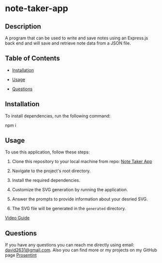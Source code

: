 # note-taker-app

  ## Description

  A program that can be used to write and save notes using an Express.js back end and will save and retrieve note data from a JSON file.

  ## Table of Contents

  * [Installation](#installation)

  * [Usage](#usage)

  * [Questions](#questions)

  ## Installation

  To install dependencies, run the following command:

  npm i

  ## Usage

  To use this application, follow these steps:

  1. Clone this repository to your local machine from repo: [Note Taker App](https://github.com/Prosentint/svg-shape-generator)
  
  2. Navigate to the project's root directory.

  3. Install the required dependencies.

  4. Customize the SVG generation by running the application.

  5. Answer the prompts to provide information about your desried SVG.

  6. The SVG file will be generated in the `generated` directory.

  [Video Guide](https://drive.google.com/file/d/1pS6i6aLBHZMB3IbU21iOxM2aYiSQr4m3/view?usp=sharing)

  ## Questions

  If you have any questions you can reach me directly using email: david2631@gmail.com. 
  Also you can find more or my projects on my GitHub page [Prosentint](https://github.com/Prosentint)


